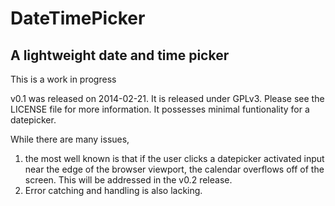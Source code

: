 DateTimePicker
==============

A lightweight date and time picker
--------------

This is a work in progress

v0.1 was released on 2014-02-21. It is released under GPLv3. Please see the LICENSE file for more information. It possesses minimal funtionality for a datepicker.

While there are many issues, 

1. the most well known is that if the user clicks a datepicker activated input near the edge of the browser viewport, the calendar overflows off of the screen. This will be addressed in the v0.2 release.
2. Error catching and handling is also lacking.

